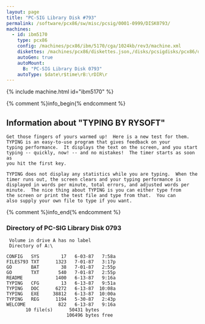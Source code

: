 ```yaml
---
layout: page
title: "PC-SIG Library Disk #793"
permalink: /software/pcx86/sw/misc/pcsig/0001-0999/DISK0793/
machines:
  - id: ibm5170
    type: pcx86
    config: /machines/pcx86/ibm/5170/cga/1024kb/rev3/machine.xml
    diskettes: /machines/pcx86/diskettes.json,/disks/pcsigdisks/pcx86/diskettes.json
    autoGen: true
    autoMount:
      B: "PC-SIG Library Disk 0793"
    autoType: $date\r$time\rB:\rDIR\r
---
```


{% include machine.html id="ibm5170" %}

{% comment %}info_begin{% endcomment %}

## Information about "TYPING BY RYSOFT"

    Get those fingers of yours warmed up!  Here is a new test for them.
    TYPING is an easy-to-use program that gives feedback on your
    typing performance.  It displays the text on the screen, and you start
    typing -- quickly, now! -- and no mistakes!  The timer starts as soon as
    you hit the first key.
    
    TYPING does not display any statistics while you are typing.  When the
    timer runs out, the screen clears and your typing performance is
    displayed in words per minute, total errors, and adjusted words per
    minute.  The nice thing about TYPING is you can either type from
    the screen or print the test file and type from that.  You can
    also supply your own file to type if you want.
{% comment %}info_end{% endcomment %}


### Directory of PC-SIG Library Disk 0793

     Volume in drive A has no label
     Directory of A:\

    CONFIG   SYS        17   6-03-87   7:58a
    FILES793 TXT      1323   7-01-87   3:17p
    GO       BAT        38   7-01-87   2:55p
    GO       TXT       540   7-01-87   2:55p
    README            1400   6-13-87   9:16a
    TYPING   CFG        13   6-13-87   9:51a
    TYPING   DOC      6272   6-13-87  10:08a
    TYPING   EXE     38812   6-13-87  10:00a
    TYPING   REG      1194   5-30-87   2:43p
    WELCOME            822   6-13-87   9:16a
           10 file(s)      50431 bytes
                          106496 bytes free
